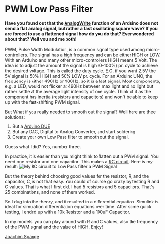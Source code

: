 # PWM Low Pass Filter #
#### Have you found out that the [AnalogWrite](https://www.arduino.cc/reference/en/language/functions/analog-io/analogwrite/) function of an Arduino does not send a flat analog signal, but rather a fast oscillating square wave? If you are forced to use a flattened signal how do you do that? Ever wondered about that? Well you and me both! ####
PWM, Pulse Width Modulation, is a common signal type used among micro-controllers. The signal has a high frequency and can be either HIGH or LOW. With an Arduino and many other micro-controllers HIGH means 5 Volt. The idea is to adjust the amount the signal is high (0-100%) pr. cycle to achieve the desired voltage. This is called the duty cycle. E.G. if you want 2.5V the 5V signal is 50% HIGH and 50% LOW pr. cycle. For an Arduino UNO, the frequency is either 490Hz or 980Hz, so it is a fast signal. Most components, e.g. a LED, would not flicker at 490Hz between max light and no light but rather settle at the average light intensity of one cycle. Think of it as the component has inertia (resistors and capacitors) and won't be able to keep up with the fast-shifting PWM signal.

But What if you really needed to smooth out the signal? Well here are thee solutions:
1) But a [Arduino DUE](https://store.arduino.cc/arduino-due)
2) But any DAC, Digital to Analog Converter, and start soldering
3) Create your own Low Pass filter to smooth out the signal.

Guess what I did?
Yes, number three.

In practice, it is easier than you might think to flatten out a PWM signal. You need one resistor and one capacitor. This makes a [RC circuit](https://en.wikipedia.org/wiki/RC_circuit). Here is my result:
![](Images/RC-Circuit.JPG "My RC circuit to Low Pass filter a PWM Signal")

But the theory behind choosing good values for the resistor, R, and the capacitor, C, is not that easy. You could of course go crazy by testing R and C values. That is what I first did. I had 5 resistors and 5 capacitors. That's 25 combinations, and none of them worked. 

So I dug into the theory, and it resulted in a differential equation.
Simulink is ideal for simulation differentiation equations over time.
After some quick testing, I ended up with a 10k Resistor and a 100uF Capacitor.

In my models, you can play around with R and C values, also the frequency of the PWM signal and the value of HIGH.
Enjoy!

[Joachim Spange](https://www.linkedin.com/in/joachimspange/)